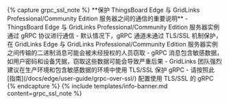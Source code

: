 <br>
{% capture grpc_ssl_note %}
**保护 ThingsBoard Edge 与 GridLinks Professional/Community Edition 服务器之间的通信的重要说明**
- ThingsBoard Edge 与 GridLinks Professional/Community Edition 服务器实例通过 gRPC 协议进行通信
- 默认情况下，gRPC 通道未通过 TLS/SSL 机制保护，在 GridLinks Edge 与 GridLinks Professional/Community Edition 服务器实例之间传输的二进制消息可能会被未经授权的人员窃取
- gRPC 消息包含敏感数据，如用户密码和设备凭据，窃取这些数据可能会导致严重后果
- GridLinks 团队强烈建议在生产环境和包含敏感数据的环境中使用 TLS/SSL 保护 gRPC
- 请按照此 [指南](/docs/edge/user-guide/grpc-over-ssl/) 配置使用 TLS/SSL 的 gRPC
{% endcapture %}
{% include templates/info-banner.md content=grpc_ssl_note %}